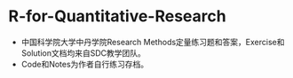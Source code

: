 # R-for-Quantitative-Research
* 中国科学院大学中丹学院Research Methods定量练习题和答案，Exercise和Solution文档均来自SDC教学团队。
* Code和Notes为作者自行练习存档。
